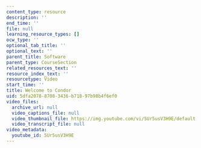 ```yaml
---
content_type: resource
description: ''
end_time: ''
file: null
learning_resource_types: []
ocw_type: ''
optional_tab_title: ''
optional_text: ''
parent_title: Software
parent_type: CourseSection
related_resources_text: ''
resource_index_text: ''
resourcetype: Video
start_time: ''
title: Welcome to Condor
uid: 5dfa2078-8708-3436-b718-97b98b4f6ef0
video_files:
  archive_url: null
  video_captions_file: null
  video_thumbnail_file: https://img.youtube.com/vi/5Ur5usV3H9E/default.jpg
  video_transcript_file: null
video_metadata:
  youtube_id: 5Ur5usV3H9E
---
```

